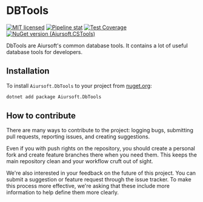 # DBTools

[![MIT licensed](https://img.shields.io/badge/license-MIT-blue.svg)](https://gitlab.aiursoft.cn/aiursoft/DbTools/-/blob/master/LICENSE)
[![Pipeline stat](https://gitlab.aiursoft.cn/aiursoft/DbTools/badges/master/pipeline.svg)](https://gitlab.aiursoft.cn/aiursoft/DbTools/-/pipelines)
[![Test Coverage](https://gitlab.aiursoft.cn/aiursoft/DbTools/badges/master/coverage.svg)](https://gitlab.aiursoft.cn/aiursoft/DbTools/-/pipelines)
[![NuGet version (Aiursoft.CSTools)](https://img.shields.io/nuget/v/Aiursoft.DbTools.svg)](https://www.nuget.org/packages/Aiursoft.DbTools/)

DbTools are Aiursoft's common database tools. It contains a lot of useful database tools for developers.

## Installation

To install `Aiursoft.DbTools` to your project from [nuget.org](https://www.nuget.org/packages/Aiursoft.DbTools/):

```bash
dotnet add package Aiursoft.DbTools
```

## How to contribute

There are many ways to contribute to the project: logging bugs, submitting pull requests, reporting issues, and creating suggestions.

Even if you with push rights on the repository, you should create a personal fork and create feature branches there when you need them. This keeps the main repository clean and your workflow cruft out of sight.

We're also interested in your feedback on the future of this project. You can submit a suggestion or feature request through the issue tracker. To make this process more effective, we're asking that these include more information to help define them more clearly.

